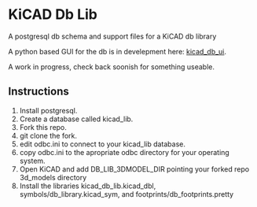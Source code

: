 # KiCAD Db Lib

A postgresql db schema and support files for a KiCAD db library

A python based GUI for the db is in develepment here: [kicad_db_ui](https://github.com/jboulton/kicad_db_gui).

A work in progress, check back soonish for something useable.

## Instructions

1) Install postgresql.
2) Create a database called kicad_lib.
3) Fork this repo.
4) git clone the fork.
5) edit odbc.ini to connect to your kicad_lib database.
6) copy odbc.ini to the apropriate odbc directory for your operating system.
7) Open KiCAD and add DB_LIB_3DMODEL_DIR pointing your forked repo 3d_models directory
8) Install the libraries kicad_db_lib.kicad_dbl, symbols/db_library.kicad_sym, and footprints/db_footprints.pretty

